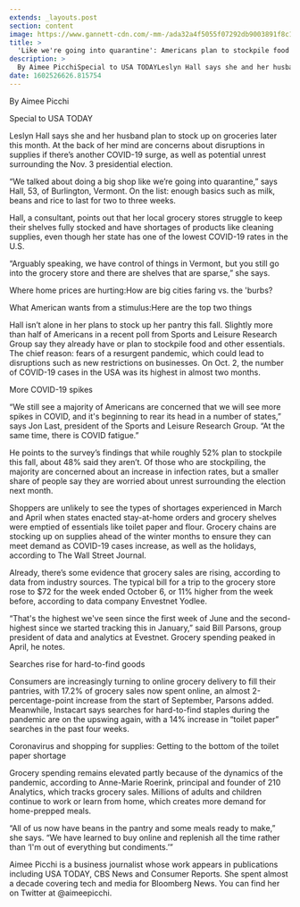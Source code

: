```yaml
--- 
extends: _layouts.post 
section: content 
image: https://www.gannett-cdn.com/-mm-/ada32a4f5055f07292db9003891f8c154f8c42b1/c=0-109-2122-1303/local/-/media/2020/09/28/USATODAY/usatsports/grocery-bags-outside-of-a-house.jpg?width=2122&height=1194&fit=crop&format=pjpg&auto=webp 
title: > 
  'Like we're going into quarantine': Americans plan to stockpile food this fall over fears of COVID-19 surge, election unrest 
description: > 
  By Aimee PicchiSpecial to USA TODAYLeslyn Hall says she and her husband plan to stock up on groceries later this month.At the back of her mind are concerns about disruptions in supplies if there’s another COVID-19 surge, as well as potential unrest surrounding the Nov. 3 presidential election.“We talked about doing a big shop like we’re going into quarantine,” says Hall, 53, of Burlington, Vermont.On Oct. 2, the number of COVID-19 cases in the USA was its highest in almost two months.Already, there’s some evidence that grocery sales are rising, according to data from industry sources. 
date: 1602526626.815754 
--- 
```

By Aimee Picchi

Special to USA TODAY

Leslyn Hall says she and her husband plan to stock up on groceries later this month. At the back of her mind are concerns about disruptions in supplies if there’s another COVID-19 surge, as well as potential unrest surrounding the Nov. 3 presidential election.

“We talked about doing a big shop like we’re going into quarantine,” says Hall, 53, of Burlington, Vermont. On the list: enough basics such as milk, beans and rice to last for two to three weeks.

Hall, a consultant, points out that her local grocery stores struggle to keep their shelves fully stocked and have shortages of products like cleaning supplies, even though her state has one of the lowest COVID-19 rates in the U.S.

“Arguably speaking, we have control of things in Vermont, but you still go into the grocery store and there are shelves that are sparse,” she says.

Where home prices are hurting:How are big cities faring vs. the 'burbs?

What American wants from a stimulus:Here are the top two things

Hall isn’t alone in her plans to stock up her pantry this fall. Slightly more than half of Americans in a recent poll from Sports and Leisure Research Group say they already have or plan to stockpile food and other essentials. The chief reason: fears of a resurgent pandemic, which could lead to disruptions such as new restrictions on businesses. On Oct. 2, the number of COVID-19 cases in the USA was its highest in almost two months.

More COVID-19 spikes

“We still see a majority of Americans are concerned that we will see more spikes in COVID, and it's beginning to rear its head in a number of states,” says Jon Last, president of the Sports and Leisure Research Group. “At the same time, there is COVID fatigue.”

He points to the survey’s findings that while roughly 52% plan to stockpile this fall, about 48% said they aren’t. Of those who are stockpiling, the majority are concerned about an increase in infection rates, but a smaller share of people say they are worried about unrest surrounding the election next month.

Shoppers are unlikely to see the types of shortages experienced in March and April when states enacted stay-at-home orders and grocery shelves were emptied of essentials like toilet paper and flour. Grocery chains are stocking up on supplies ahead of the winter months to ensure they can meet demand as COVID-19 cases increase, as well as the holidays, according to The Wall Street Journal.

Already, there’s some evidence that grocery sales are rising, according to data from industry sources. The typical bill for a trip to the grocery store rose to $72 for the week ended October 6, or 11% higher from the week before, according to data company Envestnet Yodlee.

“That's the highest we've seen since the first week of June and the second-highest since we started tracking this in January,” said Bill Parsons, group president of data and analytics at Evestnet. Grocery spending peaked in April, he notes.

Searches rise for hard-to-find goods

Consumers are increasingly turning to online grocery delivery to fill their pantries, with 17.2% of grocery sales now spent online, an almost 2-percentage-point increase from the start of September, Parsons added. Meanwhile, Instacart says searches for hard-to-find staples during the pandemic are on the upswing again, with a 14% increase in “toilet paper” searches in the past four weeks.

Coronavirus and shopping for supplies: Getting to the bottom of the toilet paper shortage

Grocery spending remains elevated partly because of the dynamics of the pandemic, according to Anne-Marie Roerink, principal and founder of 210 Analytics, which tracks grocery sales. Millions of adults and children continue to work or learn from home, which creates more demand for home-prepped meals.

“All of us now have beans in the pantry and some meals ready to make,” she says. “We have learned to buy online and replenish all the time rather than ‘I'm out of everything but condiments.’”

Aimee Picchi is a business journalist whose work appears in publications including USA TODAY, CBS News and Consumer Reports. She spent almost a decade covering tech and media for Bloomberg News. You can find her on Twitter at @aimeepicchi.